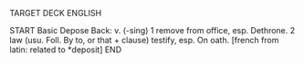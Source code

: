 TARGET DECK
ENGLISH

START
Basic
Depose
Back: v. (-sing) 1 remove from office, esp. Dethrone. 2 law (usu. Foll. By to, or that + clause) testify, esp. On oath. [french from latin: related to *deposit]
END
